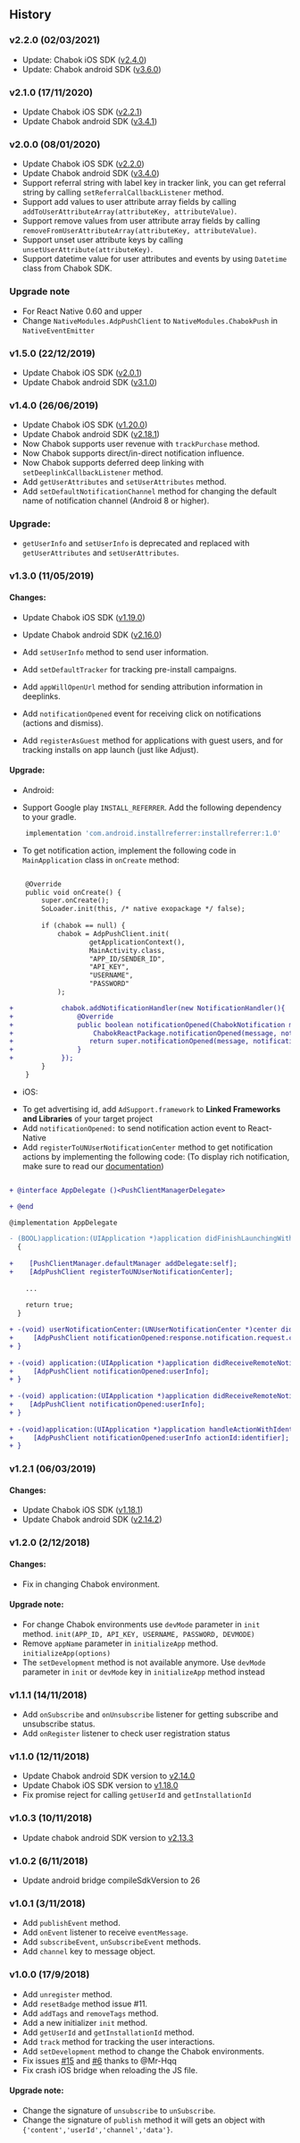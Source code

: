 ## History

### v2.2.0 (02/03/2021)
- Update: Chabok iOS SDK ([v2.4.0](https://github.com/chabok-io/chabok-client-ios/releases/tag/v2.4.0))
- Update: Chabok android SDK ([v3.6.0](https://github.com/chabok-io/chabok-client-android/releases/tag/v3.6.0))

### v2.1.0 (17/11/2020)
- Update Chabok iOS SDK ([v2.2.1](https://github.com/chabok-io/chabok-client-ios/releases/tag/v2.2.1))
- Update Chabok android SDK ([v3.4.1](https://github.com/chabok-io/chabok-client-android/releases/tag/v3.4.1))

### v2.0.0 (08/01/2020)
- Update Chabok iOS SDK ([v2.2.0](https://github.com/chabok-io/chabok-client-ios/releases/tag/v2.2.0))
- Update Chabok android SDK ([v3.4.0](https://github.com/chabok-io/chabok-client-android/releases/tag/v3.4.0))
- Support referral string with label key in tracker link, you can get referral string by calling `setReferralCallbackListener` method.
- Support add values to user attribute array fields by calling `addToUserAttributeArray(attributeKey, attributeValue)`.
- Support remove values from user attribute array fields by calling `removeFromUserAttributeArray(attributeKey, attributeValue)`.
- Support unset user attribute keys by calling `unsetUserAttribute(attributeKey)`.
- Support datetime value for user attributes and events by using `Datetime` class from Chabok SDK.

### Upgrade note
- For React Native 0.60 and upper
- Change `NativeModules.AdpPushClient` to `NativeModules.ChabokPush` in `NativeEventEmitter`

### v1.5.0 (22/12/2019)
- Update Chabok iOS SDK ([v2.0.1](https://github.com/chabok-io/chabok-client-ios/releases/tag/v2.0.1))
- Update Chabok android SDK ([v3.1.0](https://github.com/chabok-io/chabok-client-android/releases/tag/v3.1.0))

### v1.4.0 (26/06/2019)
- Update Chabok iOS SDK ([v1.20.0](https://github.com/chabokpush/chabok-client-ios/releases/tag/v1.20.0))
- Update Chabok android SDK ([v2.18.1](https://github.com/chabokpush/chabok-client-android/releases/tag/v2.18.1))
- Now Chabok supports user revenue with `trackPurchase` method.
- Now Chabok supports direct/in-direct notification influence.
- Now Chabok supports deferred deep linking with `setDeeplinkCallbackListener` method.
- Add `getUserAttributes` and `setUserAttributes` method.
- Add `setDefaultNotificationChannel` method for changing the default name of notification channel (Android 8 or higher).

### Upgrade:
- `getUserInfo` and `setUserInfo` is deprecated and replaced with `getUserAttributes` and `setUserAttributes`.

### v1.3.0 (11/05/2019)

#### Changes:

- Update Chabok iOS SDK ([v1.19.0](https://github.com/chabokpush/chabok-client-ios/releases/tag/v1.19.0))

- Update Chabok android SDK ([v2.16.0](https://github.com/chabokpush/chabok-client-android/releases/tag/v2.16.0))

- Add `setUserInfo` method to send user information.
- Add `setDefaultTracker` for tracking pre-install campaigns.
- Add `appWillOpenUrl` method for sending attribution information in deeplinks.
- Add `notificationOpened` event for receiving click on notifications (actions and dismiss).
- Add `registerAsGuest` method for applications with guest users, and for tracking installs on app launch (just like Adjust).

#### Upgrade:

* Android: 
- Support Google play `INSTALL_REFERRER`. Add the following dependency to your gradle.

``` groovy
    implementation 'com.android.installreferrer:installreferrer:1.0'
```

- To get notification action, implement the following code in `MainApplication` class in `onCreate` method:

```diff

    @Override
    public void onCreate() {
        super.onCreate();
        SoLoader.init(this, /* native exopackage */ false);
        
        if (chabok == null) {
            chabok = AdpPushClient.init(
                    getApplicationContext(),
                    MainActivity.class,
                    "APP_ID/SENDER_ID",
                    "API_KEY",
                    "USERNAME",
                    "PASSWORD"
            );

+            chabok.addNotificationHandler(new NotificationHandler(){
+                @Override
+                public boolean notificationOpened(ChabokNotification message, ChabokNotificationAction notificationAction) {
+                    ChabokReactPackage.notificationOpened(message, notificationAction);
+                   return super.notificationOpened(message, notificationAction);
+                }
+            });
        }
    }

```

* iOS:

- To get advertising id, add `AdSupport.framework` to  **Linked Frameworks and Libraries** of your target project
- Add `notificationOpened:` to send notification action event to React-Native 
- Add `registerToUNUserNotificationCenter` method to get notification actions by implementing the following code:
(To display rich notification, make sure to read our [documentation]())
```diff

+ @interface AppDelegate ()<PushClientManagerDelegate>

+ @end

@implementation AppDelegate

- (BOOL)application:(UIApplication *)application didFinishLaunchingWithOptions:(NSDictionary *)launchOptions
  {
    
+    [PushClientManager.defaultManager addDelegate:self];
+    [AdpPushClient registerToUNUserNotificationCenter];
  
    ...
    
    return true;
  }

+ -(void) userNotificationCenter:(UNUserNotificationCenter *)center didReceiveNotificationResponse:(UNNotificationResponse *)response withCompletionHandler:(void (^)(void))completionHandler{
+     [AdpPushClient notificationOpened:response.notification.request.content.userInfo actionId:response.actionIdentifier];
+ }
  
+ -(void) application:(UIApplication *)application didReceiveRemoteNotification:(NSDictionary *)userInfo fetchCompletionHandler:(void (^)(UIBackgroundFetchResult))completionHandler{
+     [AdpPushClient notificationOpened:userInfo];
+ }
  
+ -(void) application:(UIApplication *)application didReceiveRemoteNotification:(NSDictionary *)userInfo{
+    [AdpPushClient notificationOpened:userInfo];
+ }
  
+ -(void)application:(UIApplication *)application handleActionWithIdentifier:(NSString *)identifier forRemoteNotification:(NSDictionary *)userInfo completionHandler:(void (^)())completionHandler{
+     [AdpPushClient notificationOpened:userInfo actionId:identifier];
+ }

``` 

### v1.2.1 (06/03/2019)

#### Changes:

- Update Chabok iOS SDK ([v1.18.1](https://github.com/chabokpush/chabok-client-ios/releases/tag/v1.18.1))
- Update Chabok android SDK ([v2.14.2](https://github.com/chabokpush/chabok-client-android/releases/tag/v2.14.2))

### v1.2.0 (2/12/2018)

#### Changes:

- Fix in changing Chabok environment.

#### Upgrade note:

- For change Chabok environments use `devMode` parameter in `init` method.
	`init(APP_ID, API_KEY, USERNAME, PASSWORD, DEVMODE)`
- Remove `appName` parameter in `initializeApp` method.
	`initializeApp(options)`
- The `setDevelopment` method is not available anymore. Use `devMode` parameter in `init` or `devMode` key in `initializeApp` method instead

### v1.1.1 (14/11/2018)
- Add `onSubscribe` and `onUnsubscribe` listener for getting subscribe and unsubscribe status.
- Add `onRegister` listener to check user registration status

### v1.1.0 (12/11/2018)
- Update Chabok android SDK version to [v2.14.0](https://github.com/chabokpush/chabok-client-android/releases/tag/v2.14.0)
- Update Chabok iOS SDK version to [v1.18.0](https://github.com/chabokpush/chabok-client-ios/releases/tag/v1.18.0)
- Fix promise reject for calling `getUserId` and `getInstallationId`

### v1.0.3 (10/11/2018)
- Update chabok android SDK version to [v2.13.3](https://github.com/chabokpush/chabok-client-android/releases/tag/v2.13.3)

### v1.0.2 (6/11/2018)
- Update android bridge compileSdkVersion to 26

### v1.0.1 (3/11/2018)
- Add `publishEvent` method.
- Add `onEvent` listener to receive `eventMessage`.
- Add `subscribeEvent`, `unSubscribeEvent` methods.
- Add `channel` key to message object.

### v1.0.0 (17/9/2018)
- Add `unregister` method.
- Add `resetBadge` method issue #11.
- Add `addTags` and `removeTags` method.
- Add a new initializer `init` method.
- Add `getUserId` and `getInstallationId` method.
- Add `track` method for tracking the user interactions.
- Add `setDevelopment` method to change the Chabok environments.
- Fix issues [#15](https://github.com/chabokpush/chabok-client-rn/issues/15) and [#6](https://github.com/chabokpush/chabok-client-rn/issues/6) thanks to @Mr-Hqq
- Fix crash iOS bridge when reloading the JS file.

#### Upgrade note:
- Change the signature of `unsubscribe` to `unSubscribe`.
- Change the signature of `publish` method it will gets an object with `{'content','userId','channel','data'}`.
